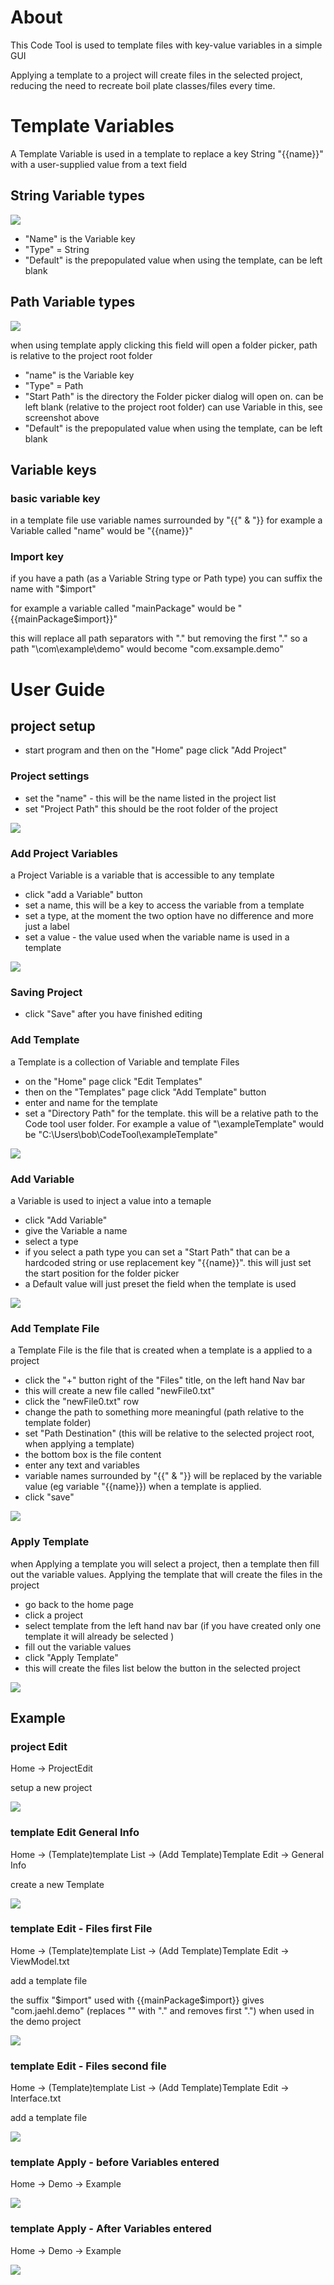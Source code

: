 # About
This Code Tool is used to template files with key-value variables in a simple GUI

Applying a template to a project will create files in the selected project, reducing the need to recreate boil plate classes/files every time.

# Template Variables

A Template Variable is used in a template to replace a key String "{{name}}" with a user-supplied value from a text field

## String Variable types
![](/readmeScreenshots/variableString.png)

- "Name" is the Variable key
- "Type" = String
- "Default" is the prepopulated value when using the template, can be left blank

## Path Variable types
![](/readmeScreenshots/variablePath.png)

when using template apply clicking this field will open a folder picker, path is relative to the project root folder
- "name" is the Variable key
- "Type" = Path
- "Start Path" is the directory the Folder picker dialog will open on. can be left blank (relative to the project root folder) can use Variable in this, see screenshot above
- "Default" is the prepopulated value when using the template, can be left blank

## Variable keys

### basic variable key
in a template file use variable names surrounded by "{{" & "}}
for example a Variable called "name" would be "{{name}}"

### Import key
if you have a path (as a Variable String type or Path type) you can suffix the name with "$import"

for example a variable called "mainPackage" would be "{{mainPackage$import}}"

this will replace all path separators with "." but removing the first "." so a path "\com\example\demo" would become "com.exsample.demo"

# User Guide

## project setup

- start program and then on the "Home" page click "Add Project"

### Project settings 
- set the "name" - this will be the name listed in the project list
- set "Project Path" this should be the root folder of the project

![](/readmeScreenshots/projectEdit1.png)

### Add Project Variables
a Project Variable is a variable that is accessible to any template
- click "add a Variable" button
- set a name, this will be a key to access the variable from a template
- set a type, at the moment the two option have no difference and more just a label
- set a value - the value used when the variable name is used in a template

![](/readmeScreenshots/projectEdit2.png)

### Saving Project
- click "Save" after you have finished editing

### Add Template

a Template is a collection of Variable and template Files

- on the "Home" page click "Edit Templates"
- then on the "Templates" page click "Add Template" button
- enter and name for the template
- set a "Directory Path" for the template. this will be a relative path to the Code tool user folder. 
For example a value of "\exampleTemplate" would be "C:\Users\bob\CodeTool\exampleTemplate"

![](/readmeScreenshots/templateEdit1.png)

### Add Variable
a Variable is used to inject a value into a temaple 
- click "Add Variable"
- give the Variable a name 
- select a type
- if you select a path type you can set a "Start Path" that can be a hardcoded string or use replacement key "{{name}}". this will just set the start position for the folder picker
- a Default value will just preset the field when the template is used

![](/readmeScreenshots/templateEdit2.png)

### Add Template File
a Template File is the file that is created when a template is a applied to a project

- click the "+" button right of the "Files" title, on the left hand Nav bar 
- this will create a new file called "newFile0.txt"
- click the "newFile0.txt" row
- change the path to something more meaningful (path relative to the template folder)
- set "Path Destination" (this will be relative to the selected project root, when applying a template)
- the bottom box is the file content
- enter any text and variables 
- variable names surrounded by "{{" & "}} will be replaced by the variable value (eg variable "{{name}}) when a template is applied.
- click "save"

![](/readmeScreenshots/templateEdit3.png)

### Apply Template
when Applying a template you will select a project, then a template then fill out the variable values.
Applying the template that will create the files in the project
- go back to the home page
- click a project
- select template from the left hand nav bar (if you have created only one template it will already be selected )
- fill out the variable values
- click "Apply Template"
- this will create the files list below the button in the selected project

![](/readmeScreenshots/templateApply1.png)

## Example

### project Edit

Home -> ProjectEdit

setup a new project

![](/readmeScreenshots/exsample0.png)

### template Edit General Info

Home -> (Template)template List -> (Add Template)Template Edit -> General Info

create a new Template

![](/readmeScreenshots/exsample1.png)

### template Edit - Files first File

Home -> (Template)template List -> (Add Template)Template Edit -> ViewModel.txt

add a template file

the suffix "$import" used with {{mainPackage$import}} gives "com.jaehl.demo" (replaces "\" with "." and removes first ".") when used in the demo project

![](/readmeScreenshots/exsample2.png)

### template Edit - Files second file

Home -> (Template)template List -> (Add Template)Template Edit -> Interface.txt

add a template file

![](/readmeScreenshots/exsample3.png)

### template Apply - before Variables entered

Home -> Demo -> Example

![](/readmeScreenshots/exsample4.png)

### template Apply - After Variables entered

Home -> Demo -> Example

![](/readmeScreenshots/exsample5.png)
